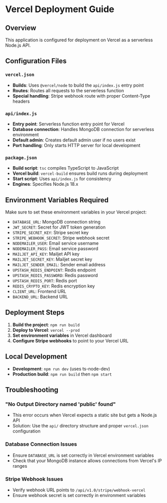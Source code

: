 # Vercel Deployment Guide

## Overview
This application is configured for deployment on Vercel as a serverless Node.js API.

## Configuration Files

### `vercel.json`
- **Builds**: Uses `@vercel/node` to build the `api/index.js` entry point
- **Routes**: Routes all requests to the serverless function
- **Special handling**: Stripe webhook route with proper Content-Type headers

### `api/index.js`
- **Entry point**: Serverless function entry point for Vercel
- **Database connection**: Handles MongoDB connection for serverless environment
- **Default admin**: Creates default admin user if no users exist
- **Port handling**: Only starts HTTP server for local development

### `package.json`
- **Build script**: `tsc` compiles TypeScript to JavaScript
- **Vercel build**: `vercel-build` ensures build runs during deployment
- **Start script**: Uses `api/index.js` for consistency
- **Engines**: Specifies Node.js 18.x

## Environment Variables Required

Make sure to set these environment variables in your Vercel project:

- `DATABASE_URL`: MongoDB connection string
- `JWT_SECRET`: Secret for JWT token generation
- `STRIPE_SECRET_KEY`: Stripe secret key
- `STRIPE_WEBHOOK_SECRET`: Stripe webhook secret
- `NODEMAILER_USER`: Email service username
- `NODEMAILER_PASS`: Email service password
- `MAILJET_API_KEY`: Mailjet API key
- `MAILJET_SECRET_KEY`: Mailjet secret key
- `MAILJET_SENDER_EMAIL`: Sender email address
- `UPSTASH_REDIS_ENDPOINT`: Redis endpoint
- `UPSTASH_REDIS_PASSWORD`: Redis password
- `UPSTASH_REDIS_PORT`: Redis port
- `REDIS_CRYPTO_KEY`: Redis encryption key
- `CLIENT_URL`: Frontend URL
- `BACKEND_URL`: Backend URL

## Deployment Steps

1. **Build the project**: `npm run build`
2. **Deploy to Vercel**: `vercel --prod`
3. **Set environment variables** in Vercel dashboard
4. **Configure Stripe webhooks** to point to your Vercel URL

## Local Development

- **Development**: `npm run dev` (uses ts-node-dev)
- **Production build**: `npm run build` then `npm start`

## Troubleshooting

### "No Output Directory named 'public' found"
- This error occurs when Vercel expects a static site but gets a Node.js API
- Solution: Use the `api/` directory structure and proper `vercel.json` configuration

### Database Connection Issues
- Ensure `DATABASE_URL` is set correctly in Vercel environment variables
- Check that your MongoDB instance allows connections from Vercel's IP ranges

### Stripe Webhook Issues
- Verify webhook URL points to `/api/v1.0/stripe/webhook-vercel`
- Ensure webhook secret is set correctly in environment variables
